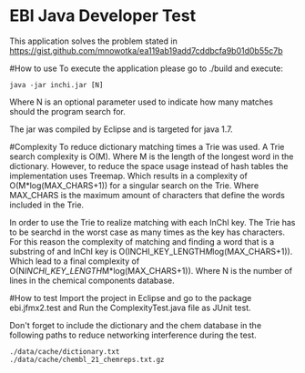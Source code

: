 # EBI Java Developer Test
This application solves the problem stated in https://gist.github.com/mnowotka/ea119ab19add7cddbcfa9b01d0b55c7b 

#How to use
To execute the application please go to ./build and execute:

    java -jar inchi.jar [N]

Where N is an optional parameter used to indicate how many matches should the program search for.

The jar was compiled by Eclipse and is targeted for java 1.7.

#Complexity
To reduce dictionary matching times a Trie was used. A Trie search complexity is O(M). Where M is the length of the longest word in the dictionary. However, to reduce the space usage instead of hash tables the implementation uses Treemap. Which results in a complexity of O(M*log(MAX_CHARS+1)) for a singular search on the Trie. Where MAX_CHARS is the maximum amount of characters that define the words included in the Trie.

In order to use the Trie to realize matching with each InChI key. The Trie has to be searchd in the worst case as many times as the key has characters. For this reason the complexity of matching and finding a word that is a substring of and InChI key is O(INCHI_KEY_LENGTH*M*log(MAX_CHARS+1)). Which lead to a final complexity of O(N*INCHI_KEY_LENGTH*M*log(MAX_CHARS+1)). Where N is the number of lines in the chemical components database.

#How to test
Import the project in Eclipse and go to the package ebi.jfmx2.test and Run the ComplexityTest.java file as JUnit test.

Don't forget to include the dictionary and the chem database in the following paths to reduce networking interference during the test.

    ./data/cache/dictionary.txt
    ./data/cache/chembl_21_chemreps.txt.gz
